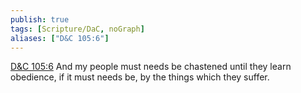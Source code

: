 ```yaml
---
publish: true
tags: [Scripture/DaC, noGraph]
aliases: ["D&C 105:6"]
---
```

[D&C 105:6](https://churchofjesuschrist.org/study/scriptures/dc-testament/dc/105?lang=eng&id=p6#p6) And my people must needs be chastened until they learn obedience, if it must needs be, by the things which they suffer.
